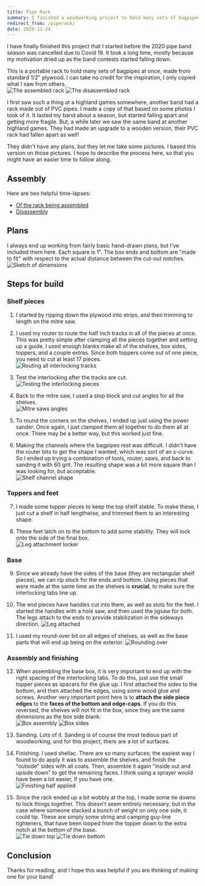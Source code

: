 ```yaml
---
title: Pipe Rack
summary: I finished a woodworking project to hold many sets of bagpipes.
redirect_from: /piperack/
date: 2020-11-24
---
```


I have finally finished this project that I started before the 2020 pipe band season was cancelled due to Covid 19.
It took a long time, mostly because my motivation dried up as the band contests started falling down.

This is a portable rack to hold many sets of bagpipes at once, made from standard 1/2" plywood.
I can take no credit for the inspiration, I only copied what I saw from others.  
![The assembled rack](/assets/images/piperack/assembled.png "Holds up to 14 bagpipes")
![The disassembled rack](/assets/images/piperack/boxed.png "The rack collapses into the base for storage")

I first saw such a thing at a highland games somewhere, another band had a rack made out of PVC pipes.
I made a copy of that based on some photos I took of it.
It lasted my band about a season, but started falling apart and getting more fragile.
But, a while later we saw the same band at another highland games.
They had made an upgrade to a wooden version, their PVC rack had fallen apart as well!

They didn't have any plans, but they let me take some pictures.
I based this version on those pictures.
I hope to describe the process here, so that you might have an easier time to follow along.  

## Assembly
Here are two helpful time-lapses:
* [Of the rack being assembled](https://youtu.be/_LwJQi2yhQw)
* [Disassembly](https://youtu.be/VDI1Sa4keFk)

## Plans
I always end up working from fairly basic hand-drawn plans, but I've included them here. 
Each square is 1".
The box ends and bottom are "made to fit" with respect to the actual distance between the cut-out notches.  
![Sketch of dimensions](/assets/images/piperack/plans.png)

## Steps for build
### Shelf pieces
1. I started by ripping down the plywood into strips, and then trimming to length on the mitre saw.

2. I used my router to route the half inch tracks in all of the pieces at once.
This was pretty simple after clamping all the pieces together and setting up a guide.
I used enough blanks make all of the shelves, box sides, toppers, and a couple extras.
Since both toppers come out of one piece, you need to cut at least 17 pieces.  
![Routing all interlocking tracks](/assets/images/piperack/1.png)

3. Test the interlocking after the tracks are cut.
![Testing the interlocking pieces](/assets/images/piperack/2.png)

4. Back to the mitre saw, I used a stop block and cut angles for all the shelves.  
![Mitre saws angles](/assets/images/piperack/3.png "Stop block ended up just out of frame")

5. To round the corners on the shelves, I ended up just using the power sander.
Once again, I just clamped them all together to do them all at once.
There may be a better way, but this worked just fine.

6. Making the channels where the bagpipes rest was difficult.
I didn't have the router bits to get the shape I wanted, which was sort of an s-curve.
So I ended up trying a combination of tools, router, saws, and back to sanding it with 60 grit.
The resulting shape was a bit more square than I was looking for, but acceptable.  
![Shelf channel shape](/assets/images/piperack/4.png)

### Toppers and feet
7. I made some topper pieces to keep the top shelf stable.
To make these, I just cut a shelf in half lengthwise, and trimmed them to an interesting shape. 

8. These feet latch on to the bottom to add some stability.
They will lock onto the side of the final box.  
![Leg attachment locker](/assets/images/piperack/7.png)

### Base
9. Since we already have the sides of the base (they are rectangular shelf pieces), we can rip stock for the ends and bottom.
Using pieces that were made at the same time as the shelves is **crucial**, to make sure the interlocking tabs line up.

10. The end pieces have handles cut into them, as well as slots for the feet.
I started the handles with a hole saw, and then used the jigsaw for both.
The legs attach to the ends to provide stabilization in the sideways direction.
![Leg attached](/assets/images/piperack/8.png)

11. I used my round-over bit on all edges of shelves, as well as the base parts that will end up being on the exterior.
![Rounding over](/assets/images/piperack/9.png)

### Assembly and finishing
12. When assembling the base box, it is very important to end up with the right spacing of the interlocking tabs.
To do this, just use the small topper pieces as spacers for the glue up.
I first attached the sides to the bottom, and then attached the edges, using some wood glue and screws.
Another very important point here is to **attach the side piece edges** to the **faces of the bottom and edge-caps**.
If you do this reversed, the shelves will not fit in the box, since they are the same dimensions as the box side blank.  
![Box assembly](/assets/images/piperack/5.png)
![Box sides](/assets/images/piperack/6.png)

13. Sanding.
Lots of it.
Sanding is of course the most tedious part of woodworking, and for this project, there are a lot of surfaces.
14. Finishing.
I used shellac.
There are so many surfaces; the easiest way I found to do apply it was to assemble the shelves, and finish the "outside" sides with all coats.
Then, assemble it again "inside out and upside down" to get the remaining faces.
I think using a sprayer would have been a lot easier, if you have one.  
![Finishing half applied](/assets/images/piperack/10.png "Note the different coloration on the finished area vs unfinished")

15. Since the rack ended up a bit wobbly at the top, I made some tie downs to lock things together.
This doesn't seem entirely necessary, but in the case where someone stacked a bunch of weight on only one side, it could tip.
These are simply some string and camping guy-line tighteners, that have been looped from the topper down to the extra notch at the bottom of the base.  
![Tie down top](/assets/images/piperack/11.png)
![Tie down bottom](/assets/images/piperack/12.png)

## Conclusion

Thanks for reading, and I hope this was helpful if you are thinking of making one for your band!
